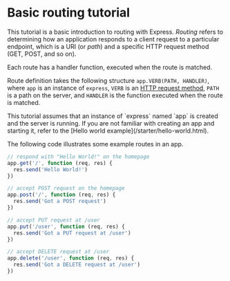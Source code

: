 # Basic routing tutorial

This tutorial is a basic introduction to routing with Express.  _Routing_ refers to determining how an application responds to a client request to a particular endpoint, which is a URI (or _path_) and a specific HTTP request method (GET, POST, and so on).

Each route has a handler function, executed when the route is matched. 

Route definition takes the following structure `app.VERB(PATH, HANDLER)`, where `app` is an instance of `express`, `VERB` is an [HTTP request method](http://en.wikipedia.org/wiki/Hypertext_Transfer_Protocol), `PATH` is a path on the server, and `HANDLER` is the function executed when the route is matched.

<div class="doc-box doc-notice">
This tutorial assumes that an instance of `express` named `app` is created and the server is running. If you are not familiar with creating an app and starting it, refer to the [Hello world example](/starter/hello-world.html).
</div>

The following code illustrates some example routes in an app.

```js
// respond with "Hello World!" on the homepage
app.get('/', function (req, res) {
  res.send('Hello World!')
})

// accept POST request on the homepage
app.post('/', function (req, res) {
  res.send('Got a POST request')
})

// accept PUT request at /user
app.put('/user', function (req, res) {
  res.send('Got a PUT request at /user')
})

// accept DELETE request at /user
app.delete('/user', function (req, res) {
  res.send('Got a DELETE request at /user')
})

```
<!--
For all the details about routing, see [routing guide](/en/guide/routing.html).
-->
